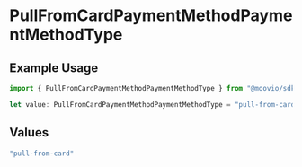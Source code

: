 # PullFromCardPaymentMethodPaymentMethodType

## Example Usage

```typescript
import { PullFromCardPaymentMethodPaymentMethodType } from "@moovio/sdk/models/components";

let value: PullFromCardPaymentMethodPaymentMethodType = "pull-from-card";
```

## Values

```typescript
"pull-from-card"
```